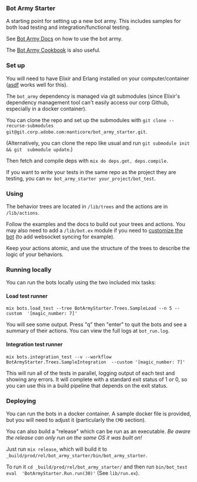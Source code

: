 ### Bot Army Starter

A starting point for setting up a new bot army.  This includes samples for both load 
testing and integration/functional testing.

See [Bot Army Docs](https://git.corp.adobe.com/pages/manticore/bot_army/readme.html) 
on how to use the bot army.

The [Bot Army 
Cookbook](https://git.corp.adobe.com/pages/manticore/bot_army_cookbook/) is also 
useful.

### Set up

You will need to have Elixir and Erlang installed on your computer/container 
([asdf](https://github.com/asdf-vm/asdf-elixir) works well for this).

The `bot_army` dependency is managed via git submodules (since Elixir's dependency 
management tool can't easily access our corp Github, especially in a docker 
container).

You can clone the repo and set up the submodules with `git clone --recurse-submodules 
git@git.corp.adobe.com:manticore/bot_army_starter.git`.

(Alternatively, you can clone the repo like usual and run `git submodule init && git 
submodule update`.)

Then fetch and compile deps with `mix do deps.get, deps.compile`.

If you want to write your tests in the same repo as the project they are testing, you 
can `mv bot_army_starter your_project/bot_test`.

### Using

The behavior trees are located in `/lib/trees` and the actions are in `/lib/actions`.

Follow the examples and the docs to build out your trees and actions.  You may also 
need to add a `/lib/bot.ex` module if you need to [customize the 
bot](https://git.corp.adobe.com/pages/manticore/bot_army/BotArmy.Bot.html#module-extending-the-bot) 
(to add websocket syncing for example).

Keep your actions atomic, and use the structure of the trees to describe the logic of 
your behaviors.

### Running locally

You can run the bots locally using the two included mix tasks:

#### Load test runner

`mix bots.load_test --tree BotArmyStarter.Trees.SampleLoad --n 5 --custom 
'[magic_number: 7]'`

You will see some output.  Press "q" then "enter" to quit the bots and see a summary 
of their actions.  You can view the full logs at `bot_run.log`.


#### Integration test runner

`mix bots.integration_test --v --workflow BotArmyStarter.Trees.SampleIntegration 
--custom '[magic_number: 7]'`

This will run all of the tests in parallel, logging output of each test and showing 
any errors.  It will complete with a standard exit status of 1 or 0, so you can use 
this in a build pipeline that depends on the exit status.


### Deploying

You can run the bots in a docker container.  A sample docker file is provided, but 
you will need to adjust it (particularly the `CMD` section).

You can also build a "release" which can be run as an executable.  _Be aware the 
release can only run on the same OS it was built on!_

Just run `mix release`, which will build it to 
`_build/prod/rel/bot_army_starter/bin/bot_army_starter`.

To run it `cd _build/prod/rel/bot_army_starter/` and then run `bin/bot_test eval 
'BotArmyStarter.Run.run(30)'` (See `lib/run.ex`).
